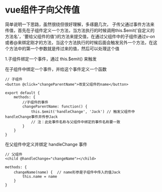 # vue组件子向父传值

简单说明一下思路，虽然很绕但很好理解，多琢磨几次，
子传父通过事件方法来传值，首先在子组件定义一个方法，当方法执行的时候调用this.$emit('自定义的方法名'，'要给父组件的值')的方法来提交值，在通过父组件中的子组件通过v-on或者@来绑定刚才的方法，当这个方法执行的时候后面会触发另外一个方法，在这个方法中的第一个参数就是传过来的值，然后可以处理这个值

1.子组件绑定一个事件，通过 this.$emit() 来触发

在子组件中绑定一个事件，并给这个事件定义一个函数

```vue
// 子组件
<button @click="changeParentName">改变父组件的name</button>

export default {
    methods: {
        //子组件的事件
        changeParentName: function() {
            this.$emit('handleChange', 'Jack') // 触发父组件中handleChange事件并传参Jack
            // 注：此处事件名称与父组件中绑定的事件名称要一致
        }
    }
}
```

在父组件中定义并绑定 handleChange 事件

```vue
// 父组件
<child @handleChange="changeName"></child>

methods: {
    changeName(name) {  // name形参是子组件中传入的值Jack
        this.name = name
    }
}
```

